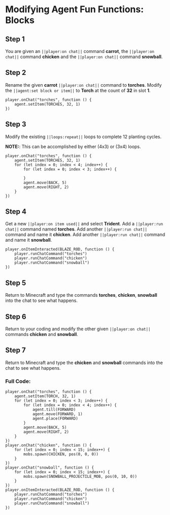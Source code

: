 ﻿# Modifying Agent Fun Functions: Blocks

## Step 1
You are given an ``||player:on chat||`` command **carrot**, the ``||player:on chat||`` command **chicken** and the ``||player:on chat||`` command **snowball**.


## Step 2
Rename the given **carrot** ``||player:on chat||`` command to **torches**.  Modify the ``||agent:set block or item||`` to **Torch** at the count of **32** in slot **1**.

```blocks
player.onChat("torches", function () {
    agent.setItem(TORCHES, 32, 1)
})
```

## Step 3

Modify the existing ``||loops:repeat||`` loops to complete 12 planting cycles.

**NOTE:**: This can be accomplished by either (4x3) or (3x4) loops.

```blocks
player.onChat("torches", function () {
    agent.setItem(TORCHES, 32, 1)
    for (let index = 0; index < 4; index++) {
        for (let index = 0; index < 3; index++) {
        	
        }
        agent.move(BACK, 5)
        agent.move(RIGHT, 2)
    }
})
```

## Step 4
Get a new ``||player:on item used||`` and select **Trident**.  Add a ``||player:run chat||`` command named **torches**. Add another ``||player:run chat||``  command and name it **chicken**. Add another ``||player:run chat||``  command and name it **snowball**. 

```blocks
player.onItemInteracted(BLAZE_ROD, function () { 
    player.runChatCommand("torches") 
    player.runChatCommand("chicken") 
    player.runChatCommand("snowball") 
})
```

## Step 5
Return to Minecraft and type the commands **torches**, **chicken**, **snowball** into the chat to see what happens. 

## Step 6
Return to your coding and modify the other given ``||player:on chat||`` commands **chicken** and **snowball**.

## Step 7
Return to Minecraft and type the **chicken** and **snowball** commands into the chat to see what happens. 

### Full Code: 

```blocks
player.onChat("torches", function () {
    agent.setItem(TORCH, 32, 1)
    for (let index = 0; index < 3; index++) {
        for (let index = 0; index < 4; index++) {
            agent.till(FORWARD)
            agent.move(FORWARD, 1)
            agent.place(FORWARD)
        }
        agent.move(BACK, 5)
        agent.move(RIGHT, 2)
    }
})
player.onChat("chicken", function () {
    for (let index = 0; index < 15; index++) {
        mobs.spawn(CHICKEN, pos(0, 0, 0))
    }
})
player.onChat("snowball", function () {
    for (let index = 0; index < 15; index++) {
        mobs.spawn(SNOWBALL_PROJECTILE_MOB, pos(0, 10, 0))
    }
})
player.onItemInteracted(BLAZE_ROD, function () {
    player.runChatCommand("torches")
    player.runChatCommand("chicken")
    player.runChatCommand("snowball")
})
```

